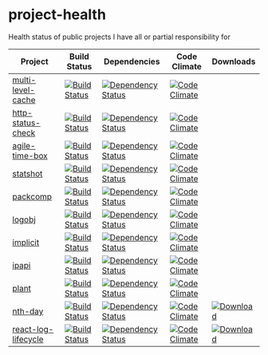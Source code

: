 # project-health
Health status of public projects I have all or partial responsibility for

| Project       | Build Status  | Dependencies | Code Climate | Downloads |
| ------------- |---------------| ------------ | ------------ | --------- |
| [multi-level-cache](https://github.com/guyellis/multi-level-cache) | [![Build Status](https://travis-ci.org/guyellis/multi-level-cache.svg)](https://travis-ci.org/guyellis/multi-level-cache) | [![Dependency Status](https://david-dm.org/guyellis/multi-level-cache.svg)](https://david-dm.org/guyellis/multi-level-cache) | [![Code Climate](https://codeclimate.com/github/guyellis/multi-level-cache/badges/gpa.svg)](https://codeclimate.com/github/guyellis/multi-level-cache) |
| [http-status-check](https://github.com/guyellis/http-status-check) | [![Build Status](https://travis-ci.org/guyellis/http-status-check.svg)](https://travis-ci.org/guyellis/http-status-check) | [![Dependency Status](https://david-dm.org/guyellis/http-status-check.svg)](https://david-dm.org/guyellis/http-status-check) | [![Code Climate](https://codeclimate.com/github/guyellis/http-status-check/badges/gpa.svg)](https://codeclimate.com/github/guyellis/http-status-check) |
| [agile-time-box](https://github.com/guyellis/agile-time-box) | [![Build Status](https://travis-ci.org/guyellis/agile-time-box.svg)](https://travis-ci.org/guyellis/agile-time-box) | [![Dependency Status](https://david-dm.org/guyellis/agile-time-box.svg)](https://david-dm.org/guyellis/agile-time-box) | [![Code Climate](https://codeclimate.com/github/guyellis/agile-time-box/badges/gpa.svg)](https://codeclimate.com/github/guyellis/agile-time-box) |
| [statshot](https://github.com/guyellis/statshot) | [![Build Status](https://travis-ci.org/guyellis/statshot.svg)](https://travis-ci.org/guyellis/statshot) | [![Dependency Status](https://david-dm.org/guyellis/statshot.svg)](https://david-dm.org/guyellis/statshot) | [![Code Climate](https://codeclimate.com/github/guyellis/statshot/badges/gpa.svg)](https://codeclimate.com/github/guyellis/statshot) |
| [packcomp](https://github.com/guyellis/packcomp) | [![Build Status](https://travis-ci.org/guyellis/packcomp.svg)](https://travis-ci.org/guyellis/packcomp) | [![Dependency Status](https://david-dm.org/guyellis/packcomp.svg)](https://david-dm.org/guyellis/packcomp) | [![Code Climate](https://codeclimate.com/github/guyellis/packcomp/badges/gpa.svg)](https://codeclimate.com/github/guyellis/packcomp) |
| [logobj](https://github.com/guyellis/logobj) | [![Build Status](https://travis-ci.org/guyellis/logobj.svg)](https://travis-ci.org/guyellis/logobj) | [![Dependency Status](https://david-dm.org/guyellis/logobj.svg)](https://david-dm.org/guyellis/logobj) | [![Code Climate](https://codeclimate.com/github/guyellis/logobj/badges/gpa.svg)](https://codeclimate.com/github/guyellis/logobj) |
| [implicit](https://github.com/guyellis/implicit) | [![Build Status](https://travis-ci.org/guyellis/implicit.svg)](https://travis-ci.org/guyellis/implicit) | [![Dependency Status](https://david-dm.org/guyellis/implicit.svg)](https://david-dm.org/guyellis/implicit) | [![Code Climate](https://codeclimate.com/github/guyellis/implicit/badges/gpa.svg)](https://codeclimate.com/github/guyellis/implicit) |
| [ipapi](https://github.com/guyellis/ipapi) | [![Build Status](https://travis-ci.org/guyellis/ipapi.svg)](https://travis-ci.org/guyellis/ipapi) | [![Dependency Status](https://david-dm.org/guyellis/ipapi.svg)](https://david-dm.org/guyellis/ipapi) | [![Code Climate](https://codeclimate.com/github/guyellis/ipapi/badges/gpa.svg)](https://codeclimate.com/github/guyellis/ipapi) |
| [plant](https://github.com/guyellis/plant) | [![Build Status](https://travis-ci.org/guyellis/plant.svg)](https://travis-ci.org/guyellis/plant) | [![Dependency Status](https://david-dm.org/guyellis/plant.svg)](https://david-dm.org/guyellis/plant) | [![Code Climate](https://codeclimate.com/github/guyellis/plant/badges/gpa.svg)](https://codeclimate.com/github/guyellis/plant) |
| [nth-day](https://github.com/guyellis/nth-day) | [![Build Status](https://travis-ci.org/guyellis/nth-day.svg)](https://travis-ci.org/guyellis/nth-day) | [![Dependency Status](https://david-dm.org/guyellis/nth-day.svg)](https://david-dm.org/guyellis/nth-day) | [![Code Climate](https://codeclimate.com/github/guyellis/nth-day/badges/gpa.svg)](https://codeclimate.com/github/guyellis/nth-day) |  [![Download](https://img.shields.io/npm/dm/nth-day.svg)](https://www.npmjs.com/package/nth-day) |
| [react-log-lifecycle](https://github.com/guyellis/react-log-lifecycle) | [![Build Status](https://travis-ci.org/guyellis/react-log-lifecycle.svg)](https://travis-ci.org/guyellis/react-log-lifecycle) | [![Dependency Status](https://david-dm.org/guyellis/react-log-lifecycle.svg)](https://david-dm.org/guyellis/react-log-lifecycle) | [![Code Climate](https://codeclimate.com/github/guyellis/react-log-lifecycle/badges/gpa.svg)](https://codeclimate.com/github/guyellis/react-log-lifecycle) |  [![Download](https://img.shields.io/npm/dm/react-log-lifecycle.svg)](https://www.npmjs.com/package/react-log-lifecycle) |

